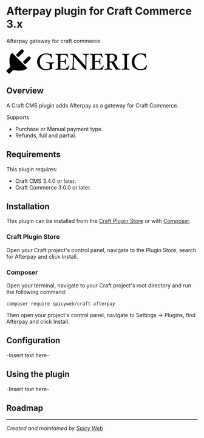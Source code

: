 # Afterpay plugin for Craft Commerce 3.x

Afterpay gateway for craft commerce

![Screenshot](resources/img/plugin-logo.png)

## Overview

A Craft CMS plugin adds Afterpay as a gateway for Craft Commerce.

Supports
- Purchase or Manual payment type.
- Refunds, full and partial.

## Requirements

This plugin requires: 
- Craft CMS 3.4.0 or later.
- Craft Commerce 3.0.0 or later.

## Installation

This plugin can be installed from the [Craft Plugin Store](https://plugins.craftcms.com/) or with [Composer](https://packagist.org/).

### Craft Plugin Store
Open your Craft project's control panel, navigate to the Plugin Store, search for Afterpay and click Install.

### Composer
Open your terminal, navigate to your Craft project's root directory and run the following command:
```
composer require spicyweb/craft-afterpay
```
Then open your project's control panel, navigate to Settings &rarr; Plugins, find Afterpay and click Install.

## Configuration

-Insert text here-

## Using the plugin

-Insert text here-

## Roadmap


---

*Created and maintained by [Spicy Web](https://spicyweb.com.au)*
